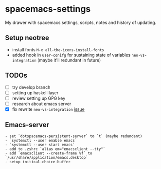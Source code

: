 # spacemacs-settings

My drawer with spacemacs settings, scripts, notes and history of updating.

## Setup neotree

- install fonts `M-x all-the-icons-install-fonts`
- added hook in `user-conifg` for sustaining state of variables `neo-vs-integration` (maybe it'll redundant in future)

## TODOs

- [ ] try develop branch
- [ ] setting up haskell layer
- [ ] review setting up GPG key
- [ ] research about emacs server
- [X] fix rewrite `neo-vs-integration` [issue](https://github.com/syl20bnr/spacemacs/issues/10504)

## Emacs-server
    - set `dotspacemacs-persistent-server` to `t` (maybe redundant) 
    - `systemctl --user enable emacs`
    - `systemctl --user start emacs`
    - add to .zshrc `alias em="emacsclient --tty"`
    - add `emacsclient --create-frame %f` to `/usr/share/application/emacs.desktop`
    - setup initical-choice-buffer
